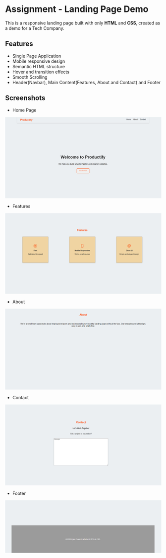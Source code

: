 # Assignment - Landing Page Demo

This is a responsive landing page built with only **HTML** and **CSS**, created as a demo for a Tech Company.

## Features

- Single Page Application
- Mobile responsive design
- Semantic HTML structure
- Hover and transition effects
- Smooth Scrolling 
- Header(Navbar), Main Content(Features, About and Contact) and Footer

## Screenshots

- Home Page 

![Home Page](screenshots/image.png)

- Features

![Features](screenshots/image-2.png)

- About

![About Page](screenshots/image-1.png)

- Contact

![Contact](screenshots/image-3.png)

- Footer

![Footer](screenshots/image-4.png)